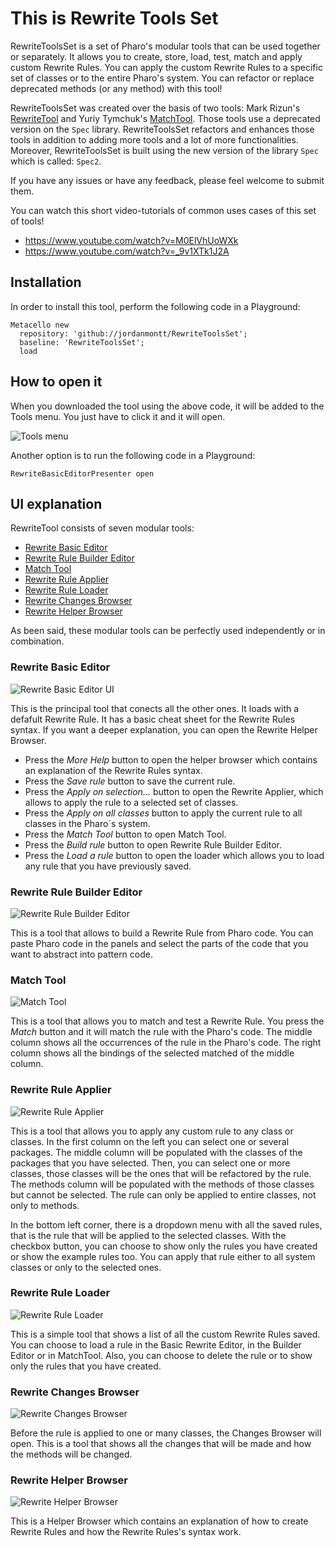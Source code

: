 # This is Rewrite Tools Set

RewriteToolsSet is a set of Pharo's modular tools that can be used together or separately. It allows you to create, store, load, test, match and apply custom Rewrite Rules. You can apply the custom Rewrite Rules to a specific set of classes or to the entire Pharo's system. You can refactor or replace deprecated methods (or any method) with this tool!

RewriteToolsSet was created over the basis of two tools: Mark Rizun's [RewriteTool](http://smalltalkhub.com/#!/~MarkRizun/RewriteTool) and Yuriy Tymchuk's [MatchTool](https://github.com/Uko/MatchTool). Those tools use a deprecated version on the `Spec` library. RewriteToolsSet refactors and enhances those tools in addition to adding more tools and a lot of more functionalities. Moreover, RewriteToolsSet is built using the new version of the library `Spec` which is called: `Spec2`.

If you have any issues or have any feedback, please feel welcome to submit them.

You can watch this short video-tutorials of common uses cases of this set of tools!
- https://www.youtube.com/watch?v=M0ElVhUoWXk
- https://www.youtube.com/watch?v=_9v1XTk1J2A
## Installation

In order to install this tool, perform the following code in a Playground:

    Metacello new
      repository: 'github://jordanmontt/RewriteToolsSet';
      baseline: 'RewriteToolsSet';
      load


## How to open it

When you downloaded the tool using the above code, it will be added to the Tools menu. You just have to click it and it will open.

![Tools menu](https://i.imgur.com/4LVxfd9.png)

Another option is to run the following code in a Playground:

`RewriteBasicEditorPresenter open`

## UI explanation

RewriteTool consists of seven modular tools:
- [Rewrite Basic Editor](#rewrite-basic-editor)
- [Rewrite Rule Builder Editor](#rewrite-rule-builder-editor)
- [Match Tool](#match-tool)
- [Rewrite Rule Applier](#rewrite-rule-applier)
- [Rewrite Rule Loader](#rewrite-rule-loader)
- [Rewrite Changes Browser](#rewrite-changes-browser)
- [Rewrite Helper Browser](#rewrite-helper-browser)

As been said, these modular tools can be perfectly used independently or in combination.

### Rewrite Basic Editor

![Rewrite Basic Editor UI](https://i.imgur.com/Cn6j0Kb.png)

This is the principal tool that conects all the other ones. It loads with a defafult Rewrite Rule. It has a basic cheat sheet for the Rewrite Rules syntax. If you want a deeper explanation, you can open the Rewrite Helper Browser.
- Press the _More Help_ button to open the helper browser which contains an explanation of the Rewrite Rules syntax.
- Press the _Save rule_ button to save the current rule.
- Press the _Apply on selection..._ button to open the Rewrite Applier, which allows to apply the rule to a selected set of classes.
- Press the _Apply on all classes_ button to apply the current rule to all classes in the Pharo´s system.
- Press the _Match Tool_ button to open Match Tool.
- Press the _Build rule_ button to open Rewrite Rule Builder Editor.
- Press the _Load a rule_ button to open the loader which allows you to load any rule that you have previously saved.

### Rewrite Rule Builder Editor

![Rewrite Rule Builder Editor](https://i.imgur.com/gty5qgH.png)

This is a tool that allows to build a Rewrite Rule from Pharo code. You can paste Pharo code in the panels and select the parts of the code that you want to abstract into pattern code.

### Match Tool

![Match Tool](https://i.imgur.com/fUzeSjO.png)

This is a tool that allows you to match and test a Rewrite Rule. You press the _Match_ button and it will match the rule with the Pharo's code. The middle column shows all the occurrences of the rule in the Pharo's code. The right column shows all the bindings of the selected matched of the middle column.

### Rewrite Rule Applier

![Rewrite Rule Applier](https://i.imgur.com/k3yp1W6.png)

This is a tool that allows you to apply any custom rule to any class or classes. In the first column on the left you can select one or several packages. The middle column will be populated with the classes of the packages that you have selected. Then, you can select one or more classes, those classes will be the ones that will be refactored by the rule. The methods column will be populated with the methods of those classes but cannot be selected. The rule can only be applied to entire classes, not only to methods.

In the bottom left corner, there is a dropdown menu with all the saved rules, that is the rule that will be applied to the selected classes. With the checkbox button, you can choose to show only the rules you have created or show the example rules too. You can apply that rule either to all system classes or only to the selected ones.

### Rewrite Rule Loader

![Rewrite Rule Loader](https://i.imgur.com/s4loD9I.png)

This is a simple tool that shows a list of all the custom Rewrite Rules saved. You can choose to load a rule in the Basic Rewrite Editor, in the Builder Editor or in MatchTool. Also, you can choose to delete the rule or to show only the rules that you have created.

### Rewrite Changes Browser

![Rewrite Changes Browser](https://i.imgur.com/sAOHL8K.png)

Before the rule is applied to one or many classes, the Changes Browser will open. This is a tool that shows all the changes that will be made and how the methods will be changed.

### Rewrite Helper Browser

![Rewrite Helper Browser](https://i.imgur.com/83E8YDn.png)

This is a Helper Browser which contains an explanation of how to create Rewrite Rules and how the Rewrite Rules's syntax work.
